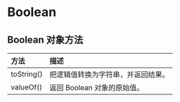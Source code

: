 # Boolean

## Boolean 对象方法 

| 方法 | 描述 |
| :--- | :--- |
| toString\(\) | 把逻辑值转换为字符串，并返回结果。 |
| valueOf\(\) | 返回 Boolean 对象的原始值。 |

